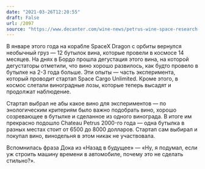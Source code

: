 ```yaml
---
date: "2021-03-26T12:20:55"
draft: False
url: /2097
source: "https://www.decanter.com/wine-news/petrus-wine-space-research-project-455239/"
---
```


В январе этого года на корабле SpaceX Dragon с орбиты вернулся необычный груз — 12 бутылок вина, которые провели в космосе 14 месяцев. На днях в Бордо прошла дегустация этого вина, на которой дегустаторы отметили, что вино хорошо развилось, как будто провело в бутылке на 2-3 года больше. Эти опыты — часть эксперимента, который проводит стартап Space Cargo Unlimited. Кроме этого, в космос слетали виноградные лозы, которые теперь высадят и продолжат наблюдение.

Стартап выбрал не абы какое вино для экспериментов — по энологическим критериям было важно подобрать вино, хорошо созревающее в бутылке и сделанное из одного винограда. В итоге им прекрасно подошло Chateau Petrus 2000-го года — одна бутылка в разных местах стоит от 6500 до 8000 долларов. Стартап сам выбирал и покупал вино, винодельня в этом никак не участвовала. 

Вспомнилась фраза Дока из «Назад в будущее» — «Ну, я подумал, если уж строить машину времени в автомобиле, почему это не сделать стильно?».
